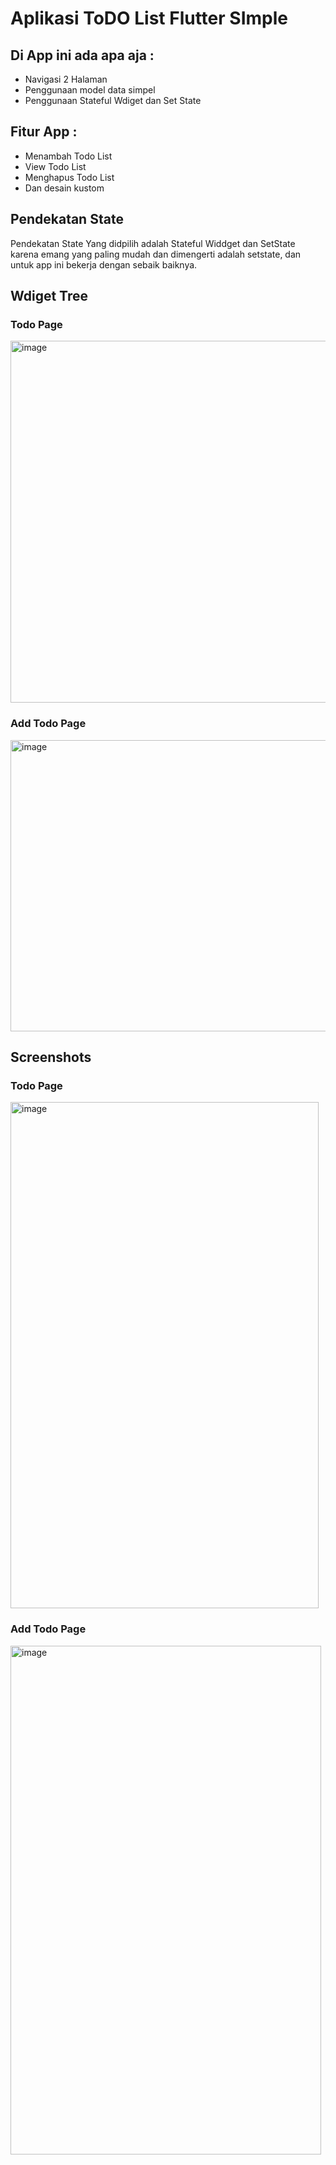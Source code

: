 # Aplikasi ToDO List Flutter SImple

## Di App ini ada apa aja :
- Navigasi 2 Halaman
- Penggunaan model data simpel
- Penggunaan Stateful Wdiget dan Set State

## Fitur App :
- Menambah Todo List
- View Todo List
- Menghapus Todo List
- Dan desain kustom

## Pendekatan State
Pendekatan State Yang didpilih  adalah Stateful Widdget dan SetState karena emang yang paling mudah dan dimengerti adalah setstate, dan untuk app ini bekerja dengan sebaik baiknya.

## Wdiget Tree
### Todo Page

<img width="725" height="579" alt="image" src="https://github.com/user-attachments/assets/6604ec8d-b35d-4338-98e8-68f33c6ce03a" />

### Add Todo Page

<img width="711" height="466" alt="image" src="https://github.com/user-attachments/assets/a2028a7b-63e7-4465-b91a-a0248dbe5c98" />

## Screenshots

### Todo Page

<img width="493" height="810" alt="image" src="https://github.com/user-attachments/assets/c91815e6-aa74-4089-aef7-3daf8302ebc2" />

### Add Todo Page

<img width="497" height="814" alt="image" src="https://github.com/user-attachments/assets/39334039-fded-44eb-b2a2-854aa9a9c133" />

